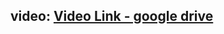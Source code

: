 ## **video: [Video Link - google drive](https://drive.google.com/drive/folders/1kNWt0mrCbWKd_5gev1TM6LRIxA95qrqM?usp=drive_link)**

